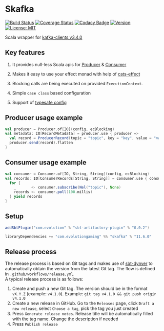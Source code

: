 # Skafka
[![Build Status](https://github.com/evolution-gaming/skafka/workflows/CI/badge.svg)](https://github.com/evolution-gaming/skafka/actions?query=workflow%3ACI)
[![Coverage Status](https://coveralls.io/repos/github/evolution-gaming/skafka/badge.svg?branch=master)](https://coveralls.io/github/evolution-gaming/skafka?branch=master)
[![Codacy Badge](https://api.codacy.com/project/badge/Grade/faac7c4d0b924320b60ce9eefc360b12)](https://www.codacy.com/app/evolution-gaming/skafka?utm_source=github.com&amp;utm_medium=referral&amp;utm_content=evolution-gaming/skafka&amp;utm_campaign=Badge_Grade)
[![Version](https://img.shields.io/badge/version-click-blue)](https://evolution.jfrog.io/artifactory/api/search/latestVersion?g=com.evolutiongaming&a=skafka_2.13&repos=public)
[![License: MIT](https://img.shields.io/badge/License-MIT-yellowgreen.svg)](https://opensource.org/licenses/MIT)

Scala wrapper for [kafka-clients v3.4.0](https://mvnrepository.com/artifact/org.apache.kafka/kafka-clients/3.4.0)

## Key features

1. It provides null-less Scala apis for [Producer](skafka/src/main/scala/com/evolutiongaming/skafka/producer/Producer.scala) & [Consumer](skafka/src/main/scala/com/evolutiongaming/skafka/consumer/Consumer.scala)

2. Makes it easy to use your effect monad with help of [cats-effect](https://typelevel.org/cats-effect/)

3. Blocking calls are being executed on provided `ExecutionContext`.

4. Simple `case class` based configuration

5. Support of [typesafe config](https://github.com/lightbend/config)    


## Producer usage example

```scala
val producer = Producer.of[IO](config, ecBlocking)
val metadata: IO[RecordMetadata] = producer.use { producer =>
  val record = ProducerRecord(topic = "topic", key = "key", value = "value") 
  producer.send(record).flatten 
}
```

## Consumer usage example

```scala
val consumer = Consumer.of[IO, String, String](config, ecBlocking)
val records: IO[ConsumerRecords[String, String]] = consumer.use { consumer => 
  for {
    _       <- consumer.subscribe(Nel("topic"), None)
    records <- consumer.poll(100.millis)
  } yield records 
}
```

## Setup

```scala
addSbtPlugin("com.evolution" % "sbt-artifactory-plugin" % "0.0.2")

libraryDependencies += "com.evolutiongaming" %% "skafka" % "11.6.0"
``` 


## Release process
The release process is based on Git tags and makes use of [sbt-dynver](https://github.com/sbt/sbt-dynver) to automatically obtain the version from the latest Git tag. The flow is defined in `.github/workflows/release.yml`.  
A typical release process is as follows:
1. Create and push a new Git tag. The version should be in the format `vX.Y.Z` (example: `v4.1.0`). Example: `git tag v4.1.0 && git push origin v4.1.0`
2. Create a new release in GitHub. Go to the `Releases` page, click `Draft a new release`, select `Choose a tag`, pick the tag you just created
3. Press `Generate release notes`. Release title will be automatically filled with the tag name. Change the description if needed
4. Press `Publish release`
